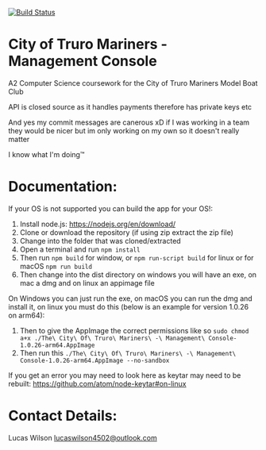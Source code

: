[![Build Status](https://travis-ci.com/futurelucas4502/management-console.svg?branch=master)](https://travis-ci.com/futurelucas4502/management-console)
# City of Truro Mariners - Management Console
A2 Computer Science coursework for the City of Truro Mariners Model Boat Club

API is closed source as it handles payments therefore has private keys etc

And yes my commit messages are canerous xD if I was working in a team they would be nicer but im only working on my own so it doesn't really matter

I know what I'm doing:tm:

# Documentation:

If your OS is not supported you can build the app for your OS!:

1. Install node.js: https://nodejs.org/en/download/
2. Clone or download the repository (if using zip extract the zip file)
3. Change into the folder that was cloned/extracted
4. Open a terminal and run `npm install`
5. Then run `npm build` for window, or `npm run-script build` for linux or for macOS `npm run build`
6. Then change into the dist directory on windows you will have an exe, on mac a dmg and on linux an appimage file

On Windows you can just run the exe, on macOS you can run the dmg and install it, on linux you must do this (below is an example for version 1.0.26 on arm64):
1. Then to give the AppImage the correct permissions like so `sudo chmod a+x ./The\ City\ Of\ Truro\ Mariners\ -\ Management\ Console-1.0.26-arm64.AppImage`
2. Then run this `./The\ City\ Of\ Truro\ Mariners\ -\ Management\ Console-1.0.26-arm64.AppImage --no-sandbox`

If you get an error you may need to look here as keytar may need to be rebuilt:
https://github.com/atom/node-keytar#on-linux

# Contact Details:

Lucas Wilson <lucaswilson4502@outlook.com>
